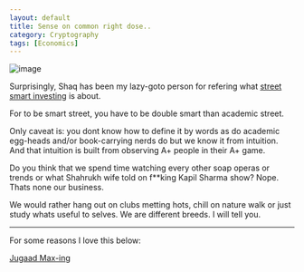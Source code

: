 ```yaml
---
layout: default
title: Sense on common right dose..
category: Cryptography
tags: [Economics]
---
```


![image](https://github.com/sbibek086/write-the-docs/assets/11883023/a589c4f4-6b05-457a-a659-922a1612cf83)

Surprisingly, Shaq has been my lazy-goto person for refering what [street smart investing](https://www.youtube.com/shorts/fJgVmJFX9CE) is about.

For to be smart street, you have to be double smart than academic street. 

Only caveat is: you dont know how to define it by words as do academic egg-heads and/or book-carrying nerds do but we know it from intuition.
And that intuition is built from observing A+ people in their A+ game. 

Do you think that we spend time watching every other soap operas or trends or what Shahrukh wife told on f**king Kapil Sharma show? 
Nope. Thats none our business.

We would rather hang out on clubs metting hots, chill on nature walk or just study whats useful to selves.
We are different breeds. I will tell you.

---

For some reasons I love this below:

[Jugaad Max-ing](https://twitter.com/rishadcooper/status/1166931979138260994)




